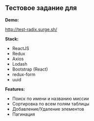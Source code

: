 ## Тестовое задание для 

**Demo:**

http://test-radix.surge.sh/

**Stack:**

* ReactJS
* Redux
* Axios
* Lodash
* Bootstrap (React)
* redux-form
* uuid

**Features:**

* Поиск по имени и названию миссии
* Сортировка по всем полям таблицы
* Добавление/Удаление элементов
* Пагинация



